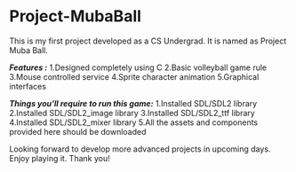 # Project-MubaBall

This is my first project developed as a CS Undergrad. It is named as Project Muba Ball. 

**_Features :_**
1.Designed completely using C
2.Basic volleyball game rule
3.Mouse controlled service
4.Sprite character animation
5.Graphical interfaces

**_Things you'll require to run this game:_**
1.Installed SDL/SDL2 library
2.Installed SDL/SDL2_image library
3.Installed SDL/SDL2_ttf library
4.Installed SDL/SDL2_mixer library
5.All the assets and components provided here should be downloaded 

Looking forward to develop more advanced projects in upcoming days. Enjoy playing it. Thank you!
